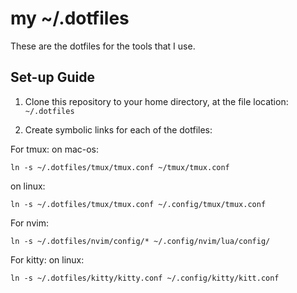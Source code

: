 # my ~/.dotfiles

These are the dotfiles for the tools that I use. 

## Set-up Guide

1. Clone this repository to your home directory, at the file location:
`~/.dotfiles`

2. Create symbolic links for each of the dotfiles:

For tmux:
on mac-os:
```
ln -s ~/.dotfiles/tmux/tmux.conf ~/tmux/tmux.conf
```

on linux: 
```
ln -s ~/.dotfiles/tmux/tmux.conf ~/.config/tmux/tmux.conf
```

For nvim:
```
ln -s ~/.dotfiles/nvim/config/* ~/.config/nvim/lua/config/
```

For kitty:
on linux:
```
ln -s ~/.dotfiles/kitty/kitty.conf ~/.config/kitty/kitt.conf
```
